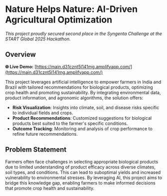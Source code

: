 # Nature Helps Nature: AI-Driven Agricultural Optimization

_This project proudly secured second place in the Syngenta Challenge at the START Global 2025 Hackathon._

## Overview

**🌐 Live Demo:** [https://main.d31cznt5l141mg.amplifyapp.com/](https://main.d31cznt5l141mg.amplifyapp.com/)

This project leverages artificial intelligence to empower farmers in India and Brazil with tailored recommendations for biological products, optimizing crop health and promoting sustainability. By integrating environmental data, product information, and agronomic algorithms, the solution offers:

- **Risk Visualization**: Insights into climate, soil, and disease risks specific to individual fields and crops.
- **Product Recommendations**: Customized suggestions for biological products best suited to the farmer's specific conditions.
- **Outcome Tracking**: Monitoring and analysis of crop performance to refine future recommendations.

## Problem Statement

Farmers often face challenges in selecting appropriate biological products due to limited understanding of product efficacy across diverse climates, soil types, and conditions. This can lead to suboptimal yields and increased vulnerability to environmental stresses. By leveraging AI, this project aims to bridge this knowledge gap, enabling farmers to make informed decisions that promote crop health and sustainability.